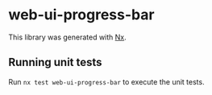 # web-ui-progress-bar

This library was generated with [Nx](https://nx.dev).

## Running unit tests

Run `nx test web-ui-progress-bar` to execute the unit tests.
